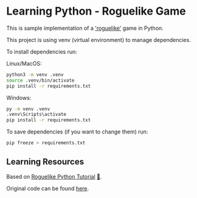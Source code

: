 # Learning Python - Roguelike Game

This is sample implementation of a ['roguelike'](https://pl.wikipedia.org/wiki/Roguelike) game in Python.

This project is using venv (virtual environment) to manage dependencies.

To install dependencies run:

Linux/MacOS:

```bash
python3 -m venv .venv
source .venv/bin/activate
pip install -r requirements.txt
```

Windows:

```cmd
py -m venv .venv
.venv\Scripts\activate
pip install -r requirements.txt
```

To save dependencies (if you want to change them) run:

```bash
pip freeze > requirements.txt
```

## Learning Resources

Based on [Roguelike Python Tutorial](https://youtube.com/playlist?list=PL43PN07AM4J9N2eiVn43s9h7uJgbZH9Gp) [:file_folder:](http://rogueliketutorials.com/).

Original code can be found [here](https://github.com/TStand90/tcod_tutorial_v2).

